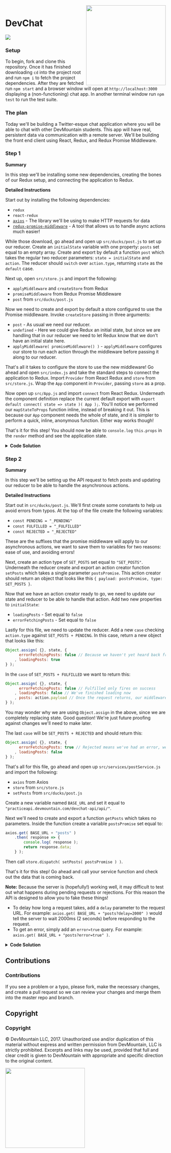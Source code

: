 <img src="https://devmounta.in/img/logowhiteblue.png" width="250" align="right">

# DevChat
<img src="https://raw.githubusercontent.com/DevMountain/dev-chat/master/readme-assets/solution.png" />

### Setup

To begin, fork and clone this repository. Once it has finished downloading `cd` into the project root and run `npm i` to fetch the project dependencies. After they are fetched run `npm start` and a browser window will open at `http://localhost:3000` displaying a (non-functioning) chat app. In another terminal window run `npm test` to run the test suite.

### The plan

Today we'll be building a Twitter-esque chat application where you will be able to chat with other DevMountain students. This app will have real, persistent data via communication with a remote server. We'll be building the front end client using React, Redux, and Redux Promise Middleware.


### Step 1

**Summary**

In this step we'll be installing some new dependencies, creating the bones of our Redux setup, and connecting the application to Redux.

**Detailed Instructions**

Start out by installing the following dependencies:

* `redux`
* `react-redux`
* [`axios`](https://github.com/mzabriskie/axios) - The library we'll be using to make HTTP requests for data
* [`redux-promise-middleware`](https://github.com/pburtchaell/redux-promise-middleware) - A tool that allows us to handle async actions much easier!

While those download, go ahead and open up `src/ducks/post.js` to set up our reducer. Create an `initialState` variable with one property: `posts` set equal to an empty array. Create and export by default a function `post` which takes the regular two reducer parameters: `state = initialState` and `action`. The reducer should `switch` over `action.type`, returning `state` as the `default` case.

Next up, open `src/store.js` and import the following:

* `applyMiddleware` and `createStore` from Redux
* `promiseMiddleware` from Redux Promise Middleware
* `post` from `src/ducks/post.js`

Now we need to create and export by default a store configured to use the Promise middleware. Invoke `createStore` passing in three arguments:

* `post` - As usual we need our reducer.
* `undefined` - Here we could give Redux an initial state, but since we are handling that in our reducer we need to let Redux know that we don't have an initial state here.
* `applyMiddleware( promiseMiddleware() )` - `applyMiddleware` configures our store to run each action through the middleware before passing it along to our reducer.

That's all it takes to configure the store to use the new middleware! Go ahead and open `src/index.js` and take the standard steps to connect the application to Redux. Import `Provider` from React Redux and `store` from `src/store.js`. Wrap the `App` component in `Provider`, passing `store` as a prop.

Now open up `src/App.js` and import `connect` from React Redux. Underneath the component definition replace the current default export with `export default connect( state => state )( App );`. You'll notice we performed our `mapStateToProps` function inline, instead of breaking it out. This is because our `App` component needs the whole of state, and it is simpler to perform a quick, inline, anonymous function. Either way works though!

That's it for this step! You should now be able to `console.log` `this.props` in the `render` method and see the application state.

<details>

<summary><b>Code Solution</b></summary>

<details>

<summary><code>src/ducks/post.js</code></summary>

```javascript
const initialState = {
	posts: []
};

export default function post( state = initialState, action ) {
	switch ( action.type ) {
		default: return state;
	}
}
```

</details>

<details>

<summary><code>src/store.js</code></summary>

```javascript
import { applyMiddleware, createStore } from "redux";
import promiseMiddleware from "redux-promise-middleware";

import post from "./ducks/post";

export default createStore( post, undefined, applyMiddleware( promiseMiddleware() ) );
```

</details>

<details>

<summary><code>src/index.js</code></summary>

```jsx
import React from "react";
import ReactDOM from "react-dom";
import { Provider } from "react-redux";

import "./index.css";

import store from "./store";

import App from "./App";

ReactDOM.render(
	<Provider store={ store }>
		<App />
	</Provider>
	, document.getElementById( 'root' )
);
```

</details>

<details>

<summary><code>src/App.js</code></summary>

```jsx
import React, { Component } from "react";
import { connect } from "react-redux";

import "./App.css";
import logo from "./assets/logo.svg";

import NewPost from "./components/NewPost/NewPost";

class App extends Component { /* App definition */ }

export default connect( state => state )( App );
```

</details>

</details>

### Step 2

**Summary**

In this step we'll be setting up the API request to fetch posts and updating our reducer to be able to handle the asynchronous actions.

**Detailed Instructions**

Start out in `src/ducks/post.js`. We'll first create some constants to help us avoid errors from typos. At the top of the file create the following variables:

* `const PENDING = "_PENDING"`
* `const FULFILLED = "_FULFILLED"`
* `const REJECTED = "_REJECTED"`

These are the suffixes that the promise middleware will apply to our asynchronous actions, we want to save them to variables for two reasons: ease of use, and avoiding errors!

Next, create an action type of `SET_POSTS` set equal to `"SET_POSTS"`. Underneath the reducer create and export an action creator function `setPosts` which takes a single parameter `postsPromise`. This action creator should return an object that looks like this `{ payload: postsPromise, type: SET_POSTS }`.

Now that we have an action creator ready to go, we need to update our state and reducer to be able to handle that action. Add two new properties to `initialState`:

* `loadingPosts` - Set equal to `false`
* `errorFetchingPosts` - Set equal to `false`

Lastly for this file, we need to update the reducer. Add a new `case` checking `action.type` against `SET_POSTS + PENDING`. In this case, return a new object that looks like this:

```javascript
Object.assign( {}, state, {
	  errorFetchingPosts: false // Because we haven't yet heard back from the server, we can't have an error!
	, loadingPosts: true
} );
```

In the `case` of `SET_POSTS + FULFILLED` we want to return this:

```javascript
Object.assign( {}, state, {
	  errorFetchingPosts: false // Fulfilled only fires on success
	, loadingPosts: false // We've finished loading now
	, posts: action.payload // Once the request returns, our middleware will place the data on action.payload for us.
} );
```

You may wonder why we are using `Object.assign` in the above, since we are completely replacing state. Good question! We're just future proofing against changes we'll need to make later.

The last `case` will be `SET_POSTS + REJECTED` and should return this:

```javascript
Object.assign( {}, state, {
	  errorFetchingPosts: true // Rejected means we've had an error, we'll need to let the user know in the component.
	, loadingPosts: false
} );
```

That's all for this file, go ahead and open up `src/services/postService.js` and import the following:

* `axios` from Axios
* `store` from `src/store.js`
* `setPosts` from `src/ducks/post.js`

Create a new variable named `BASE_URL` and set it equal to `"practiceapi.devmountain.com/devchat-api/api/"`.

Next we'll need to create and export a function `getPosts` which takes no parameters. Inside the function create a variable `postsPromise` set equal to:

```javascript
axios.get( BASE_URL + "posts" )
	.then( response => {
		console.log( response );
		return response.data;
	} );
```

Then call `store.dispatch( setPosts( postsPromise ) )`.

That's it for this step! Go ahead and call your service function and check out the data that is coming back.

**Note:** Because the server is (hopefully!) working well, it may difficult to test out what happens during pending requests or rejections. For this reason the API is designed to allow you to fake these things!

* To delay how long a request takes, add a `delay` parameter to the request URL. For example: `axios.get( BASE_URL + "posts?delay=2000" )` would tell the server to wait 2000ms (2 seconds) before responding to the request.
* To get an error, simply add an `error=true` query. For example: `axios.get( BASE_URL + "posts?error=true" )`.


<details>

<summary><b>Code Solution</b></summary>

<details>

<summary><code>src/ducks/post.js</code></summary>

```javascript
const PENDING = "_PENDING";
const FULFILLED = "_FULFILLED";
const REJECTED = "_REJECTED";

const SET_POSTS = "SET_POSTS";

const initialState = {
	  errorFetchingPosts: false
	, loadingPosts: false
	, posts: []
};

export default function post( state = initialState, action ) {
	switch ( action.type ) {
		case SET_POSTS + PENDING:
			return Object.assign( {}, state, {
				  errorFetchingPosts: false
				, loadingPosts: true
			} );
		case SET_POSTS + FULFILLED:
			return Object.assign( {}, state, {
				  errorFetchingPosts: false
				, loadingPosts: false
				, posts: action.payload
			} );
		case SET_POSTS + REJECTED:
			return Object.assign( {}, state, {
				  errorLoadingPosts: true
				, loadingPosts: false
			} );
		default: return state;
	}
}

export function setPosts( postsPromise ) {
	return { payload: postsPromise, type: SET_POSTS };
}
```

</details>

<details>

<summary><code>src/services/postService.js</code></summary>

```javascript
import axios from "axios";

import store from "../store";
import { setPosts } from "../ducks/post";

const BASE_URL = "practiceapi.devmountain.com/devchat-api/api/";

export function getPosts() {
	const postsPromise = axios.get( BASE_URL + "posts" ).then( response => response.data );

	store.dispatch( setPosts( postsPromise ) );
}
```

</details>

</details>

## Contributions

### Contributions

If you see a problem or a typo, please fork, make the necessary changes, and create a pull request so we can review your changes and merge them into the master repo and branch.

## Copyright

### Copyright

© DevMountain LLC, 2017. Unauthorized use and/or duplication of this material without express and written permission from DevMountain, LLC is strictly prohibited. Excerpts and links may be used, provided that full and clear credit is given to DevMountain with appropriate and specific direction to the original content.

<img src="https://s3.amazonaws.com/devmountain/www/img/logowhiteblue.png" width="250">